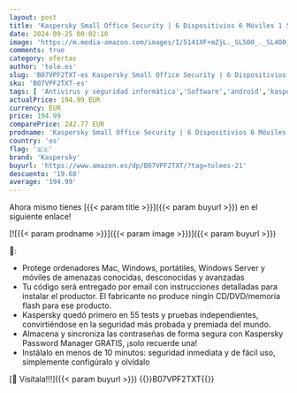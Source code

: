```yaml
---
layout: post
title: 'Kaspersky Small Office Security | 6 Dispositivios 6 Móviles 1 Servidor | 1 Año | PC / Mac / Android / Servidor | Código de activación vía correo electrónico'
date: 2024-09-25 00:02:10
image: 'https://m.media-amazon.com/images/I/5141XF+mZjL._SL500_._SL400_.jpg'
comments: true
category: ofertas
author: 'tole.es'
slug: 'B07VPF2TXT-es Kaspersky Small Office Security | 6 Dispositivios 6...'
sku: 'B07VPF2TXT-es'
tags: [ 'Antivirus y seguridad informática','Software','android','kaspersky','🇪🇸', ]
actualPrice: 194.99 EUR
currency: EUR
price: 194.99
comparePrice: 242.77 EUR
prodname: 'Kaspersky Small Office Security | 6 Dispositivios 6 Móviles 1 Servidor | 1 Año | PC / Mac / Android / Servidor | Código de activación vía correo electrónico'
country: 'es'
flag: '🇪🇸'
brand: 'Kaspersky'
buyurl: 'https://www.amazon.es/dp/B07VPF2TXT/?tag=tolees-21'
descuento: '19.68'
average: '194.99'
---
```


Ahora mismo tienes [{{< param title >}}]({{< param buyurl >}}) en el siguiente enlace!

[![{{< param prodname >}}]({{< param image >}})]({{< param buyurl >}})

🔎:

- Protege ordenadores Mac, Windows, portátiles, Windows Server y móviles de amenazas conocidas, desconocidas y avanzadas
- Tu código será entregado por email con instrucciones detalladas para instalar el productor. El fabricante no produce ningín CD/DVD/memoria flash para ese producto.
- Kaspersky quedó primero en 55 tests y pruebas independientes, convirtiéndose en la seguridad más probada y premiada del mundo.
- Almacena y sincroniza las contraseñas de forma segura con Kaspersky Password Manager GRATIS, ¡solo recuerde una!
- Instálalo en menos de 10 minutos: seguridad inmediata y de fácil uso, simplemente configúralo y olvídalo

[🛒 Visítala!!!]({{< param buyurl >}})
{{<world>}}B07VPF2TXT{{</world>}}
